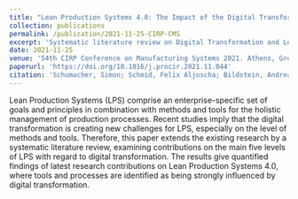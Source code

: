 ```yaml
---
title: "Lean Production Systems 4.0: The Impact of the Digital Transformation on Production System Levels (accepted)"
collection: publications
permalink: /publication/2021-11-25-CIRP-CMS
excerpt: 'Systematic literature review on Digital Transformation and Lean Production System 4.0.'
date: 2021-11-25
venue: '54th CIRP Conference on Manufacturing Systems 2021. Athens, Greece'
paperurl: 'https://doi.org/10.1016/j.procir.2021.11.044'
citation: 'Schumacher, Simon; Schmid, Felix Aljoscha; Bildstein, Andreas; Bauernhansl, Thomas (2021). &quot;Lean Production Systems 4.0: The Impact of the Digital Transformation on Production System Levels&quot; <i>Procedia CIRP</i>. (2021).'
---
```

Lean Production Systems (LPS) comprise an enterprise-specific set of goals and principles in combination with methods and tools for the holistic management of production processes. Recent studies imply that the digital transformation is creating new challenges for LPS, especially on the level of methods and tools. Therefore, this paper extends the existing research by a systematic literature review, examining contributions on the main five levels of LPS with regard to digital transformation. The results give quantified findings of latest research contributions on Lean Production Systems 4.0, where tools and processes are identified as being strongly influenced by digital transformation.
